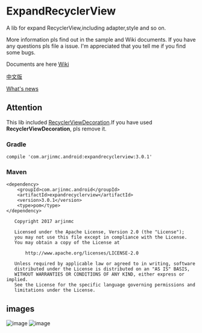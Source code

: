 # ExpandRecyclerView
A lib for expand RecyclerView,including adapter,style and so on.

More information pls find out in the sample and Wiki documents.
If you have any questions pls file a issue. I'm appreciated that you tell me if you find some bugs.
  
Documents are here [Wiki](https://github.com/arjinmc/ExpandRecyclerView/wiki)  

[中文版](README_CN.md)

[What's news](NEWS.md)

## Attention

This lib included [RecyclerViewDecoration](https://github.com/arjinmc/RecyclerViewDecoration).If you have used <strong>RecyclerViewDecoration</strong>, pls remove it.

### Gradle
```code
compile 'com.arjinmc.android:expandrecyclerview:3.0.1'
```

### Maven
```code
<dependency>
    <groupId>com.arjinmc.android</groupId>
    <artifactId>expandrecyclerview</artifactId>
    <version>3.0.1</version>
    <type>pom</type>
</dependency>
```

```code
   Copyright 2017 arjinmc

   Licensed under the Apache License, Version 2.0 (the "License");
   you may not use this file except in compliance with the License.
   You may obtain a copy of the License at

       http://www.apache.org/licenses/LICENSE-2.0

   Unless required by applicable law or agreed to in writing, software
   distributed under the License is distributed on an "AS IS" BASIS,
   WITHOUT WARRANTIES OR CONDITIONS OF ANY KIND, either express or implied.
   See the License for the specific language governing permissions and
   limitations under the License.
```

## images
![image](https://github.com/arjinmc/ExpandRecyclerView/blob/master/images/device-2018-04-13-174313.png)
![image](https://github.com/arjinmc/ExpandRecyclerView/blob/master/images/device-2018-04-13-174237.png)

